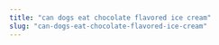 ```yaml
---
title: "can dogs eat chocolate flavored ice cream"
slug: "can-dogs-eat-chocolate-flavored-ice-cream"
---
```



